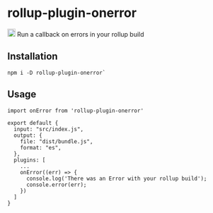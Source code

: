 # rollup-plugin-onerror
<a href="https://badge.fury.io/js/rollup-plugin-onerror"><img src="https://badge.fury.io/js/rollup-plugin-onerror.svg" alt="npm version" height="18"></a>
Run a callback on errors in your rollup build

## Installation
```
npm i -D rollup-plugin-onerror`
```

## Usage
```
import onError from 'rollup-plugin-onerror'

export default {
  input: "src/index.js",
  output: {
    file: "dist/bundle.js",
    format: "es",
  },
  plugins: [
    ...
    onError((err) => {
      console.log('There was an Error with your rollup build');
      console.error(err);
    })
  ]
}
```
